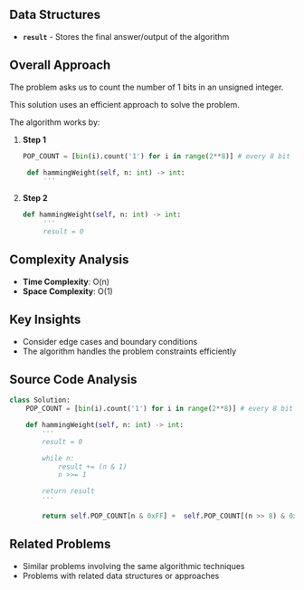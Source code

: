 ## Data Structures

* **`result`** - Stores the final answer/output of the algorithm

## Overall Approach

The problem asks us to count the number of 1 bits in an unsigned integer.

This solution uses an efficient approach to solve the problem.

The algorithm works by:

1. **Step 1**
   
   ```python
   POP_COUNT = [bin(i).count('1') for i in range(2**8)] # every 8 bit number

    def hammingWeight(self, n: int) -> int:
        '''
   ```
2. **Step 2**
   
   ```python
   def hammingWeight(self, n: int) -> int:
        '''
        result = 0
   ```

## Complexity Analysis

* **Time Complexity**: O(n)
* **Space Complexity**: O(1)

## Key Insights

* Consider edge cases and boundary conditions
* The algorithm handles the problem constraints efficiently

## Source Code Analysis

```python
class Solution:
    POP_COUNT = [bin(i).count('1') for i in range(2**8)] # every 8 bit number

    def hammingWeight(self, n: int) -> int:
        '''
        result = 0

        while n:
            result += (n & 1)
            n >>= 1

        return result
        '''

        return self.POP_COUNT[n & 0xFF] +  self.POP_COUNT[(n >> 8) & 0xFF] + self.POP_COUNT[(n >> 16) & 0xFF] + self.POP_COUNT[(n >> 24) & 0xFF]
```

## Related Problems

* Similar problems involving the same algorithmic techniques
* Problems with related data structures or approaches
